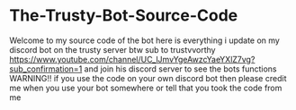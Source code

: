 # The-Trusty-Bot-Source-Code
Welcome to my source code of the bot here is everything i update on my discord bot on the trusty server btw sub to trustvvorthy https://www.youtube.com/channel/UC_lJmvYgeAwzcYaeYXlZ7vg?sub_confirmation=1
and join his discord server to see the bots functions
WARNING!!
if you use the code on your own discord bot then please credit me when you use your bot somewhere or tell that you took the code from me
